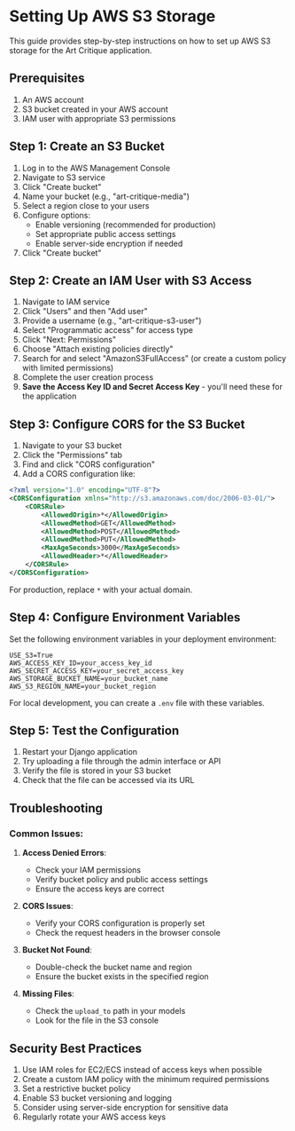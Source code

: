 # Setting Up AWS S3 Storage

This guide provides step-by-step instructions on how to set up AWS S3 storage for the Art Critique application.

## Prerequisites

1. An AWS account
2. S3 bucket created in your AWS account
3. IAM user with appropriate S3 permissions

## Step 1: Create an S3 Bucket

1. Log in to the AWS Management Console
2. Navigate to S3 service
3. Click "Create bucket"
4. Name your bucket (e.g., "art-critique-media")
5. Select a region close to your users
6. Configure options:
   - Enable versioning (recommended for production)
   - Set appropriate public access settings
   - Enable server-side encryption if needed
7. Click "Create bucket"

## Step 2: Create an IAM User with S3 Access

1. Navigate to IAM service
2. Click "Users" and then "Add user"
3. Provide a username (e.g., "art-critique-s3-user")
4. Select "Programmatic access" for access type
5. Click "Next: Permissions"
6. Choose "Attach existing policies directly"
7. Search for and select "AmazonS3FullAccess" (or create a custom policy with limited permissions)
8. Complete the user creation process
9. **Save the Access Key ID and Secret Access Key** - you'll need these for the application

## Step 3: Configure CORS for the S3 Bucket

1. Navigate to your S3 bucket
2. Click the "Permissions" tab
3. Find and click "CORS configuration"
4. Add a CORS configuration like:

```xml
<?xml version="1.0" encoding="UTF-8"?>
<CORSConfiguration xmlns="http://s3.amazonaws.com/doc/2006-03-01/">
    <CORSRule>
        <AllowedOrigin>*</AllowedOrigin>
        <AllowedMethod>GET</AllowedMethod>
        <AllowedMethod>POST</AllowedMethod>
        <AllowedMethod>PUT</AllowedMethod>
        <MaxAgeSeconds>3000</MaxAgeSeconds>
        <AllowedHeader>*</AllowedHeader>
    </CORSRule>
</CORSConfiguration>
```

For production, replace `*` with your actual domain.

## Step 4: Configure Environment Variables

Set the following environment variables in your deployment environment:

```
USE_S3=True
AWS_ACCESS_KEY_ID=your_access_key_id
AWS_SECRET_ACCESS_KEY=your_secret_access_key
AWS_STORAGE_BUCKET_NAME=your_bucket_name
AWS_S3_REGION_NAME=your_bucket_region
```

For local development, you can create a `.env` file with these variables.

## Step 5: Test the Configuration

1. Restart your Django application
2. Try uploading a file through the admin interface or API
3. Verify the file is stored in your S3 bucket
4. Check that the file can be accessed via its URL

## Troubleshooting

### Common Issues:

1. **Access Denied Errors**:
   - Check your IAM permissions
   - Verify bucket policy and public access settings
   - Ensure the access keys are correct

2. **CORS Issues**:
   - Verify your CORS configuration is properly set
   - Check the request headers in the browser console

3. **Bucket Not Found**:
   - Double-check the bucket name and region
   - Ensure the bucket exists in the specified region

4. **Missing Files**:
   - Check the `upload_to` path in your models
   - Look for the file in the S3 console

## Security Best Practices

1. Use IAM roles for EC2/ECS instead of access keys when possible
2. Create a custom IAM policy with the minimum required permissions
3. Set a restrictive bucket policy
4. Enable S3 bucket versioning and logging
5. Consider using server-side encryption for sensitive data
6. Regularly rotate your AWS access keys